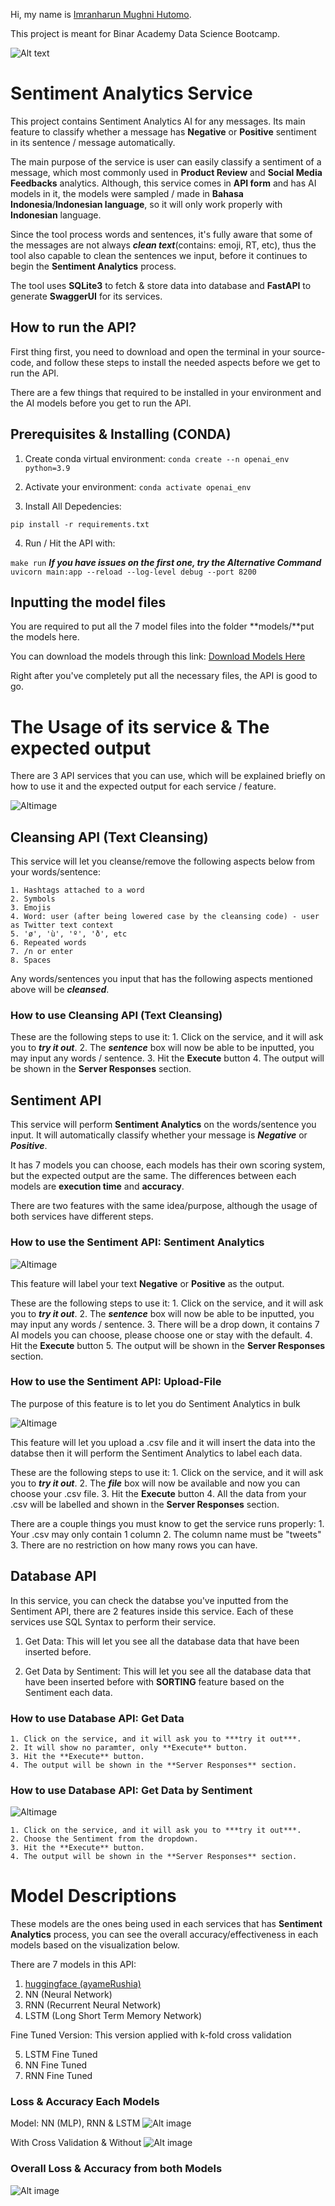Hi, my name is [Imranharun Mughni Hutomo](https://www.linkedin.com/in/imranharun/).

This project is meant for Binar Academy Data Science Bootcamp.

![Alt text](https://raw.githubusercontent.com/Imranharun/2300968-11-Imr-Sentiment_Analytics-Platinum/master/logo%20binar/logo%20binar.png)

# Sentiment Analytics Service

This project contains Sentiment Analytics AI for any messages. Its main feature to classify whether a message has **Negative** or **Positive** sentiment in its sentence / message automatically.

The main purpose of the service is user can easily classify a sentiment of a message, which most commonly used in **Product Review** and **Social Media Feedbacks** analytics. Although, this service comes in **API form** and has AI models in it, the models were sampled / made in **Bahasa Indonesia**/**Indonesian language**, so it will only work properly with **Indonesian** language.

Since the tool process words and sentences, it's fully aware that some of the messages are not always ***clean text***(contains: emoji, RT, etc), thus the tool also capable to clean the sentences we input, before it continues to begin the **Sentiment Analytics** process.

The tool uses **SQLite3** to fetch & store data into database and **FastAPI** to generate **SwaggerUI** for its services.

## How to run the API?
 
First thing first, you need to download and open the terminal in your source-code, and follow these steps to install the needed aspects before we get to run the API.

There are a few things that required to be installed in your environment and the AI models before you get to run the API.

## Prerequisites  & Installing (CONDA)

1. Create conda virtual environment:
``
conda create --n openai_env python=3.9
``

2. Activate your environment:
``
conda activate openai_env
``

3. Install All Depedencies:
 
``
pip install -r requirements.txt
``

4. Run / Hit the API with:

``
make run
``
***If you have issues on the first one, try the Alternative Command***
``
uvicorn main:app --reload --log-level debug --port 8200
``

## Inputting the model files

You are required to put all the 7 model files into the folder **models/**put the models here.

You can download the models through this link:
[Download Models Here](https://drive.google.com/drive/folders/10KitDcOeGgmdKqj50BwrQNYXRx3v-6Uv?usp=sharing)

Right after you've completely put all the necessary files, the API is good to go.


# The Usage of its service & The expected output

There are 3 API services that you can use, which will be explained briefly on how to use it and the expected output for each service / feature.

![Altimage](https://cdn.discordapp.com/attachments/1080523743534784592/1161646620874653756/image.png?ex=65390eb8&is=652699b8&hm=67332397e88a5a5e046c4b185c929547dbe6297f642b95355250e14cd7edf984&)


## Cleansing API (Text Cleansing)

This service will let you cleanse/remove the following aspects below from your words/sentence:

    1. Hashtags attached to a word
    2. Symbols
    3. Emojis
    4. Word: user (after being lowered case by the cleansing code) - user as Twitter text context
    5. 'ø', 'ù', 'º', 'ð', etc
    6. Repeated words
    7. /n or enter
    8. Spaces

Any words/sentences you input that has the following aspects mentioned above will be ***cleansed***.

### How to use Cleansing API (Text Cleansing)

These are the following steps to use it:
    1. Click on the service, and it will ask you to ***try it out***.
    2. The ***sentence*** box will now be able to be inputted, you may input any words / sentence.
    3. Hit the **Execute** button
    4. The output will be shown in the **Server Responses** section. 

## Sentiment API

This service will perform **Sentiment Analytics** on the words/sentence you input. It will automatically classify whether your message is ***Negative*** or ***Positive***.

It has 7 models you can choose, each models has their own scoring system, but the expected output are the same. The differences between each models are **execution time** and **accuracy**.

There are two features with the same idea/purpose, although the usage of both services have different steps.

### How to use the Sentiment API: Sentiment Analytics

![Altimage](https://cdn.discordapp.com/attachments/1080523743534784592/1161650238172450926/image.png?ex=65391217&is=65269d17&hm=b110703ad0447494130bd3fb5bc7b0a9decd2334eba7c554a57ed4a451f63705&)

This feature will label your text **Negative** or **Positive** as the output.

These are the following steps to use it:
    1. Click on the service, and it will ask you to ***try it out***.
    2. The ***sentence*** box will now be able to be inputted, you may input any words / sentence.
    3. There will be a drop down, it contains 7 AI models you can choose, please choose one or stay with the default.
    4. Hit the **Execute** button
    5. The output will be shown in the **Server Responses** section.

### How to use the Sentiment API: Upload-File

The purpose of this feature is to let you do Sentiment Analytics in bulk

![Altimage](https://cdn.discordapp.com/attachments/1080523743534784592/1161653705788104714/image.png?ex=65391551&is=6526a051&hm=3bf29686b974dd1dd1a84603a1257bbc308c8abd49d9a2e57d1f8a51b21743c9&)

This feature will let you upload a .csv file and it will insert the data into the databse then it will perform the Sentiment Analytics to label each data.

These are the following steps to use it:
    1. Click on the service, and it will ask you to ***try it out***.
    2. The ***file*** box will now be available and now you can choose your .csv file.
    3. Hit the **Execute** button
    4. All the data from your .csv will be labelled and shown in the **Server Responses** section.

There are a couple things you must know to get the service runs properly:
    1. Your .csv may only contain 1 column
    2. The column name must be "tweets"
    3. There are no restriction on how many rows you can have.

## Database API

In this service, you can check the databse you've inputted from the Sentiment API, there are 2 features inside this service. Each of these services use SQL Syntax to perform their service.

1. Get Data:
This will let you see all the database data that have been inserted before.

2. Get Data by Sentiment:
This will let you see all the database data that have been inserted before with **SORTING** feature based on the Sentiment each data.

### How to use Database API: Get Data

    1. Click on the service, and it will ask you to ***try it out***.
    2. It will show no paramter, only **Execute** button.
    3. Hit the **Execute** button.
    4. The output will be shown in the **Server Responses** section.

### How to use Database API: Get Data by Sentiment

![Altimage](https://cdn.discordapp.com/attachments/1080523743534784592/1161655769054322819/image.png?ex=6539173d&is=6526a23d&hm=1488d9c43dab5724418ddcfe7d790ed0a05da80588911ac7cac23ed78f897b24&)

    1. Click on the service, and it will ask you to ***try it out***.
    2. Choose the Sentiment from the dropdown.
    3. Hit the **Execute** button.
    4. The output will be shown in the **Server Responses** section.


# Model Descriptions

These models are the ones being used in each services that has **Sentiment Analytics** process, you can see the overall accuracy/effectiveness in each models based on the visualization below.

There are 7 models in this API:

1. [huggingface (ayameRushia)](https://huggingface.co/ayameRushia/bert-base-indonesian-1.5G-sentiment-analysis-smsa)
2. NN (Neural Network)
3. RNN (Recurrent Neural Network)
4. LSTM (Long Short Term Memory Network)

Fine Tuned Version: This version applied with k-fold cross validation

5. LSTM Fine Tuned
6. NN Fine Tuned
7. RNN Fine Tuned

### Loss & Accuracy Each Models

Model: NN (MLP), RNN & LSTM
![Alt image](https://github.com/Imranharun/2300968-11-Imr-Sentiment_Analytics-Platinum/blob/master/visualization/visualization%20model%201.png?raw=true)

With Cross Validation & Without
![Alt image](https://github.com/Imranharun/2300968-11-Imr-Sentiment_Analytics-Platinum/blob/master/visualization/model%20with%20cv.png?raw=true)

### Overall Loss & Accuracy from both Models

![Alt image](https://github.com/Imranharun/2300968-11-Imr-Sentiment_Analytics-Platinum/blob/master/visualization/all%20accuracy.png?raw=true)